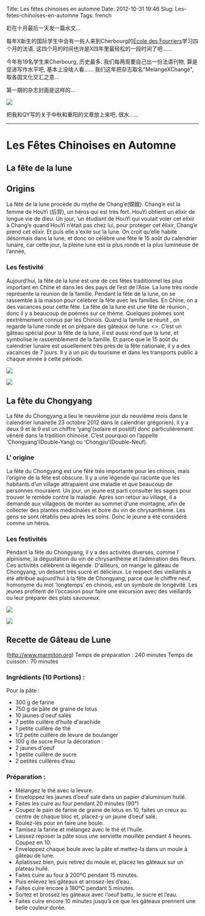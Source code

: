Title: Les fêtes chinoises en automne
Date: 2012-10-31 19:46
Slug: Les-fetes-chinoises-en-automne
Tags: french


赶在十月最后一天发一篇水文...

每年X新生的国际学生中会有一些人来到Cherbourg的[Ecole des Fourriers](http://www.ecoledesfourriers.fr/)学习四个月的法语. 这四个月的时间也许是X四年里最轻松的一段时间了吧......

今年有19名学生来Cherbourg, 历史最多. 我们每两周要自己出一份法语刊物, 算是促进写作水平吧, 基本上没啥人看...... 我们这年把杂志取名"MelangeXChange", 取各国文化交汇之意...

第一期的杂志封面是这样的...

![](./Les-fetes-chinoises-en-automne/pasted_image.png)

把我和QY写的关于中秋和重阳的文章放上来吧, 很水......

------

Les Fêtes Chinoises en Automne
==============================

La fête de la lune
------------------

Origins
-------
La fête de la lune procède du mythe de Chang’e(嫦娥). Chang’e est la femme de HouYi (后羿), un héros qui est très fort. HouYi obtient un élixir de longue vie de dieu. Un jour, ’un étudiant de HouYi qui voulait voler cet elixir à Chang’e quand HouYi n’était pas chez lui, pour protéger cet élixir, Chang’e prend cet elixir. Et puis elle s'exile sur la lune. On croit qu’elle habite désormais dans la lune, et donc on célébre une fête le 15 août du calendrier lunaire, car cette jour, la pleine lune est la plus ronde et la plus lumineuse de l’année, 

### Les festivité
Aujourd’hui, la fête de la lune est une de ces fêtes traditionnel les plus important en Chine et dans les des pays de l’est de l’Asie. La lune très ronde représente la reunion de la famille. Pendant  la fête de la lune, on se rassemble à la maison pour célèbrer la fête avec les familles. En Chine, on a des vacances pour cette fête. 
La fête de la lune est une fête de réunion , donc il y a beaucoup de poèmes sur ce thème. Quelques poèmes sont eextrêmement connus par les Chinois.
Quand la famille se réunit , on regarde la lune ronde et on prépare des gâteaux de lune. <<Le gateau de lune>>. C’est un gâteau spécial pour la fête de la lune, il est aussi rond que la lune, et symbolise le rassemblement de la famille. Et parce que le 15 août du calendrier lunaire est usuellement très près de la fête  nationale, il y a des vacances de 7 jours. Il y a un pic du tourisme et dans les transports public à chaque année à cette période. 

![](./Les-fetes-chinoises-en-automne/pasted_image001.png)

![](./Les-fetes-chinoises-en-automne/pasted_image002.png)

La fête du Chongyang
--------------------
La fête du Chongyang a lieu le neuvième jour du neuvième mois dans le calendrier lunaire(le 23 octobre 2012 dans le calendrier grégorien). Il y a deux 9 et le 9 est un chiffre ‘yang’(solaire et positif) donc particulièrement vénéré dans la tradition chinoise. C’est pourquoi on l’appelle ‘Chongyang’(Double-Yang) ou ‘Chongjiu’(Double-Neuf).

### L’ origine
La fête du Chongyang est une fête très importante pour les chinois, mais l’origine de la fête est obscure. Il y a une légende qui raconte que les habitants d’un village attrapaient une maladie et que beaucoup de personnes mouraient. Un jour, un jeune est parti consulter les sages pour trouver le remède contre la maladie. Après son retour au village, il a demandé aux villageois de monter au sommet d'une montagne, afin de collecter des plantes médicinales et boire du vin de chrysanthème. Les gens se sont rétablis peu après les soins. Donc le jeune a été considéré comme un héros.

### Les festivités
Pendant la fête du Chongyang, il y a des activités diverses, comme l’ alpinisme, la dégustation du vin de chrysanthème et l’admiration des fleurs. Ces activités célèbrent la légende. D'ailleurs, on mange le gâteau de Chongyang, un dessert très sucré et délicieux.
Le respect des vieillards a été attribué aujourd’hui à la fête de Chongyang, parce que le chiffre neuf, homonyme du mot ‘longtemps’ en chinois, est un symbole de longévité. Les jeunes profitent de l’occasion pour faire une excursion avec des vieillards ou leur préparer des plats savoureux.

![](./Les-fetes-chinoises-en-automne/pasted_image003.png)

![](./Les-fetes-chinoises-en-automne/pasted_image004.png)

Recette de Gâteau de Lune
-------------------------
(<http://www.marmiton.org>)
Temps de préparation : 240 minutes	Temps de cuisson : 70 minutes

### Ingrédients (10 Portions) :
Pour la pâte :
- 300 g de farine
- 750 g de pâte de graine de lotus
- 10 jaunes d'oeuf salés
- 7 petite cuillère d'huile d'arachide
- 1 petite cuillère de thé
- 1/2 petite cuillère de levure de boulanger
- 100 g de sucre
Pour la décoration :
- 2 jaunes d'oeuf
- 1 petite cuillère de sucre 
- 2 petites cuillères d’eau



### Préparation :
+ Mélangez le thé avec la levure. 
+ Enveloppez les jaunes d’oeuf salé dans un papier d’aluminium huilé.
+ Faites les cuire au four pendant 20 minutes (90°) 
+ Coupez le pain de farine de graine de lotus en 10, faites un creux au centre de chaque bloc et, placez-y un jaune d’oeuf salé. 
+ Roulez-les pour en faire une boule. 
+ Tamisez la farine et mélangez avec le thé et l’huile. 
+ Laissez reposer la pâte sous une serviette mouillée pendant 4 heures. Coupez en 10. 
+ Enveloppez chaque boule avec la pâte et mettez-la dans un moule à gâteau de lune. 
+ Aplatissez bien, puis retirez du moule et, placez les gâteaux sur un plateau huilé. 
+ Faites cuire au four à 200ºC pendant 15 minutes. 
+ Puis enlevez les gâteaux et arrosez-les d’eau. 
+ Faites cuire encore à 180ºC pendant 5 minutes. 
+ Sortez et brossez les gâteaux avec l’oeuf battu, le sucre et l’eau. 
+ Faites cuire encore 10 minutes jusqu’à ce que les gâteaux prennent une belle couleur dorée.


